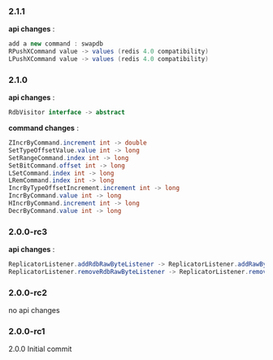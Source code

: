 ### 2.1.1  
**api changes** :  

```java  
add a new command : swapdb  
RPushXCommand value -> values (redis 4.0 compatibility)
LPushXCommand value -> values (redis 4.0 compatibility)
```

### 2.1.0
**api changes** :

```java  
RdbVisitor interface -> abstract  
```

**command changes** :  

```java  
ZIncrByCommand.increment int -> double  
SetTypeOffsetValue.value int -> long  
SetRangeCommand.index int -> long  
SetBitCommand.offset int -> long  
LSetCommand.index int -> long  
LRemCommand.index int -> long  
IncrByTypeOffsetIncrement.increment int -> long  
IncrByCommand.value int -> long
HIncrByCommand.increment int -> long
DecrByCommand.value int -> long
```

### 2.0.0-rc3  
**api changes** :  

```java  
ReplicatorListener.addRdbRawByteListener -> ReplicatorListener.addRawByteListener
ReplicatorListener.removeRdbRawByteListener -> ReplicatorListener.removeRawByteListener
```

### 2.0.0-rc2  
no api changes  

### 2.0.0-rc1  
2.0.0 Initial commit  